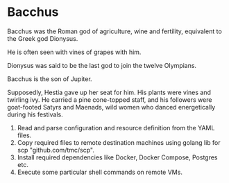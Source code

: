 # Bacchus

Bacchus was the Roman god of agriculture, wine and fertility, 
equivalent to the Greek god Dionysus.

He is often seen with vines of grapes with him. 

Dionysus was said to be the last god to join the twelve Olympians.

Bacchus is the son of Jupiter.

Supposedly, Hestia gave up her seat for him. 
His plants were vines and twirling ivy. 
He carried a pine cone-topped staff, and his followers were goat-footed Satyrs 
and Maenads, wild women who danced energetically during his festivals.


1. Read and parse configuration and resource definition from the YAML files.
2. Copy required files to remote destination machines using golang lib for scp "github.com/tmc/scp".
3. Install required dependencies like Docker, Docker Compose, Postgres etc.
4. Execute some particular shell commands on remote VMs.
